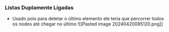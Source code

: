 ### Listas Duplamente Ligadas

- Usado pois para deletar o último elemento ele teria que percorrer todos os nodes até chegar no último
![[Pasted image 20240420085120.png]]